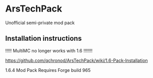 ArsTechPack
===========

Unofficial semi-private mod pack

Installation instructions
-------------------------
!!!!! MultiMC no longer works with 1.6 !!!!!!!

https://github.com/qchronod/ArsTechPack/wiki/1.6-Pack-Installation


1.6.4 Mod Pack
Requires Forge build 965
